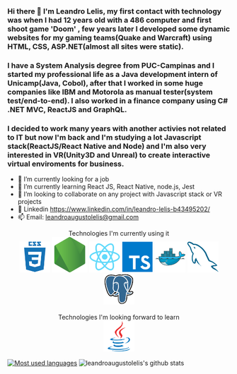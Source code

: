 ### Hi there 👋 I'm Leandro Lelis, my first contact with technology was when I had 12 years old with a 486 computer and first shoot game 'Doom' , few years later I developed some dynamic websites for my gaming teams(Quake and Warcraft) using HTML, CSS, ASP.NET(almost all sites were static). 

### I have a System Analysis degree from PUC-Campinas and I started my professional life as a Java development intern of Unicamp(Java, Cobol), after that I worked in some huge companies like IBM and Motorola as manual tester(system test/end-to-end). I also worked in a finance company using C# .NET MVC, ReactJS and GraphQL.
### I decided to work many years with another activies not related to IT but now I'm back and I'm studying a lot Javascript stack(ReactJS/React Native and Node) and I'm also very interested in VR(Unity3D and Unreal) to create interactive virtual enviroments for business.


- 🔭 I’m currently looking for a job
- 🌱 I’m currently learning React JS, React Native, node.js, Jest
- 👯 I’m looking to collaborate on any project with Javascript stack or VR projects
- 💬 Linkedin https://www.linkedin.com/in/leandro-lelis-b43495202/
- 📫 Email: leandroaugustolelis@gmail.com


<p align="center">
Technologies I'm currently using it
  <br>
<img src="https://github.com/devicons/devicon/blob/master/icons/css3/css3-plain-wordmark.svg" alt="css3" width="70" height="70"/>
<img src="https://github.com/devicons/devicon/blob/master/icons/nodejs/nodejs-original.svg" alt="node" width="80" height="80"/>
<img src="https://github.com/devicons/devicon/blob/master/icons/react/react-original.svg" alt="reactJS and react native"  width="70" height="70"/>
<img src="https://github.com/devicons/devicon/blob/master/icons/typescript/typescript-original.svg" alt="typescript" width="70" height="70"/>
<img src="https://github.com/devicons/devicon/blob/master/icons/docker/docker-original.svg" alt="docker" width="70" height="70"/>
<img src="https://github.com/devicons/devicon/blob/master/icons/mysql/mysql-original.svg" alt="mysql" width="70" height="70"/>
<img src="https://github.com/devicons/devicon/blob/master/icons/postgresql/postgresql-original.svg" alt="postgreesql" width="70" height="70"/>
  <br>
  <br>
    Technologies I'm looking forward to learn
  <br>
<img src="https://github.com/devicons/devicon/blob/master/icons/java/java-original.svg" alt="css3" width="70" height="70"/>


[![Most used languages](https://github-readme-stats.vercel.app/api/top-langs/?username=leandroaugustolelis&langs_count=5)](https://github.com/anuraghazra/github-readme-stats)
![leandroaugustolelis's github stats](https://github-readme-stats.vercel.app/api?username=leandroaugustolelis&show_icons=true&theme=react)
